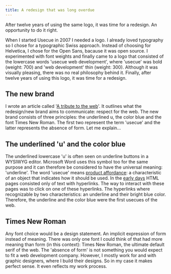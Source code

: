 ```yaml
---
title: A redesign that was long overdue
---
```


After twelve years of using the same logo, it was time for a redesign. An opportunity to do it right.

When I started Usecue in 2007 I needed a logo. I already loved typography so I chose for a typographic Swiss approach. Instead of choosing for Helvetica, I chose for the Open Sans, bacause it was open source. I experimented with font weights and finally came to a logo that consisted of the lowercase words 'usecue web development', where 'usecue' was bold (weight: 700) and 'web development' thin (weight: 300). Although it was visually pleasing, there was no real philosophy behind it. Finally, after twelve years of using this logo, it was time for a redesign. 

## The new brand

I wrote an article called '[A tribute to the web](/blog/a-tribute-to-the-web/)'. It outlines what the redesign/new brand aims to communicate: respect for the web. The new brand consists of three principles: the underlined u, the color blue and the font Times New Roman. The first two represent the term 'usecue' and the latter represents the absence of form. Let me explain...

## The underlined 'u' and the color blue

The underlined lowercase 'u' is often seen on underline buttons in a WYSIWYG editor. Microsoft Word uses this symbol too for the same purpose and it can therefore be considered to have the universal meaning: 'underline'. The word 'usecue' means [product affordance](/blog/usecues-also-known-as-affordances/): a characteristic of an object that indicates how it should be used. In the [early days](http://info.cern.ch/hypertext/WWW/TheProject.html) HTML pages consisted only of text with hyperlinks. The way to interact with these pages was to click on one of these hyperlinks. The hyperlinks where recognizable by two characteristics: an underline and their bright blue color. Therefore, the underline and the color blue were the first usecues of the web.

## Times New Roman

Any font choice would be a design statement. An implicit expression of form instead of meaning. There was only one font I could think of that had more meaning than form (in this context): Times New Roman, the ultimate default serif of the web. The 'absence of form' is not something you would expect to fit a web development company. However, I mostly work for and with graphic designers, where I build their designs. So in my case it makes perfect sense. It even reflects my work process.